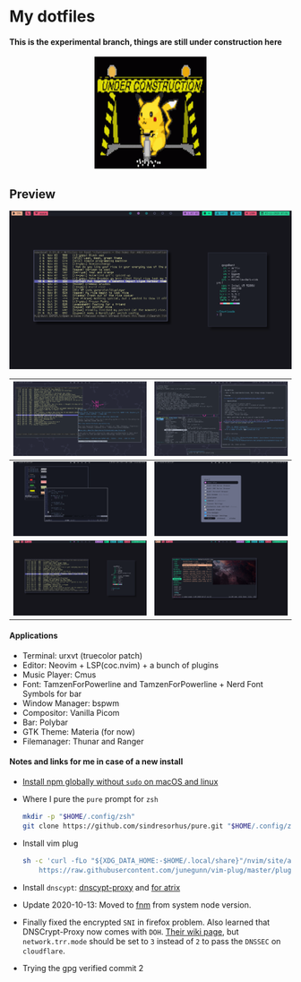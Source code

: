 # My dotfiles

#### This is the experimental branch, things are still under construction here
<p align="center">
  <img width="200" height="200" src=".config/wallpapers/under_construction.gif">
</p>

## Preview

![screenshoot 1](.config/screenshoots/scr_shoot6.png)


| ![screenshot 2](.config/screenshoots/scr_shoot2.png)    | ![screenshot 3](.config/screenshoots/scr_shoot1.png)    |
| ------------------------------------------------------- | ------------------------------------------------------- |
| ![screenshot 4](.config/screenshoots/scr_shoot4.png)    | ![screenshot 5](.config/screenshoots/scr_shoot5.png)    |
| ![screenshot 6](.config/screenshoots/scr_shoot6.png)    | ![screenshot 7](.config/screenshoots/scr_shoot7.png)    |

#### Applications

- Terminal: urxvt (truecolor patch)
- Editor: Neovim + LSP(coc.nvim) + a bunch of plugins
- Music Player: Cmus
- Font: TamzenForPowerline and TamzenForPowerline + Nerd Font Symbols for bar
- Window Manager: bspwm
- Compositor: Vanilla Picom
- Bar: Polybar
- GTK Theme: Materia (for now)
- Filemanager: Thunar and Ranger

#### Notes and links for me in case of a new install

* [Install npm globally without `sudo` on macOS and linux](https://github.com/sindresorhus/guides/blob/master/npm-global-without-sudo.md)
* Where I pure the `pure` prompt for `zsh`

    ```sh
    mkdir -p "$HOME/.config/zsh"
    git clone https://github.com/sindresorhus/pure.git "$HOME/.config/zsh/pure" # it is added to fpath in the promt.zsh file
    ```

* Install vim plug

    ```sh
    sh -c 'curl -fLo "${XDG_DATA_HOME:-$HOME/.local/share}"/nvim/site/autoload/plug.vim --create-dirs \
        https://raw.githubusercontent.com/junegunn/vim-plug/master/plug.vim'
    ```
* Install `dnscypt`: [dnscypt-proxy](https://wiki.archlinux.org/index.php/Dnscrypt-proxy) and [for atrix](https://wiki.artixlinux.org/Main/Dnscrypt-proxy)
* Update 2020-10-13: Moved to [fnm](https://github.com/Schniz/fnm) from system node version.
* Finally fixed the encrypted `SNI` in firefox problem. Also learned that DNSCrypt-Proxy now comes with `DOH`. [Their wiki page](https://github.com/DNSCrypt/dnscrypt-proxy/wiki/Local-DoH), but `network.trr.mode` should be set to `3` instead of `2` to pass the `DNSSEC` on `cloudflare`.
* Trying the gpg verified commit 2
